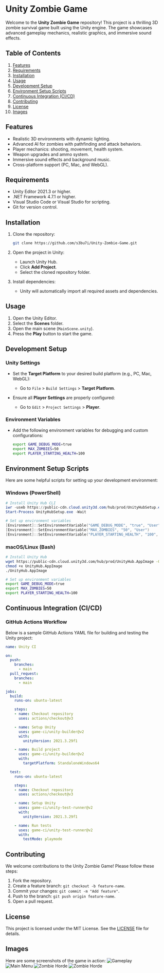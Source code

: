 # Unity Zombie Game

Welcome to the **Unity Zombie Game** repository! This project is a thrilling 3D zombie survival game built using the Unity engine. The game showcases advanced gameplay mechanics, realistic graphics, and immersive sound effects.

## Table of Contents

1. [Features](#features)
2. [Requirements](#requirements)
3. [Installation](#installation)
4. [Usage](#usage)
5. [Development Setup](#development-setup)
6. [Environment Setup Scripts](#environment-setup-scripts)
7. [Continuous Integration (CI/CD)](#continuous-integration-cicd)
8. [Contributing](#contributing)
9. [License](#license)
10. [Images](#images)

## Features

- Realistic 3D environments with dynamic lighting.
- Advanced AI for zombies with pathfinding and attack behaviors.
- Player mechanics: shooting, movement, health system.
- Weapon upgrades and ammo system.
- Immersive sound effects and background music.
- Cross-platform support (PC, Mac, and WebGL).

## Requirements

- Unity Editor 2021.3 or higher.
- .NET Framework 4.7.1 or higher.
- Visual Studio Code or Visual Studio for scripting.
- Git for version control.

## Installation

1. Clone the repository:
   ```bash
   git clone https://github.com/s3bu7i/Unity-Zombie-Game.git
   ```

2. Open the project in Unity:
   - Launch Unity Hub.
   - Click **Add Project**.
   - Select the cloned repository folder.

3. Install dependencies:
   - Unity will automatically import all required assets and dependencies.

## Usage

1. Open the Unity Editor.
2. Select the **Scenes** folder.
3. Open the main scene (`MainScene.unity`).
4. Press the **Play** button to start the game.

## Development Setup

### Unity Settings

- Set the **Target Platform** to your desired build platform (e.g., PC, Mac, WebGL):
  - Go to `File` > `Build Settings` > **Target Platform**.

- Ensure all **Player Settings** are properly configured:
  - Go to `Edit` > `Project Settings` > **Player**.

### Environment Variables

- Add the following environment variables for debugging and custom configurations:
  ```bash
  export GAME_DEBUG_MODE=true
  export MAX_ZOMBIES=50
  export PLAYER_STARTING_HEALTH=100
  ```

## Environment Setup Scripts

Here are some helpful scripts for setting up your development environment:

### Windows (PowerShell)
```powershell
# Install Unity Hub CLI
iwr -useb https://public-cdn.cloud.unity3d.com/hub/prod/UnityHubSetup.exe -OutFile UnityHubSetup.exe
Start-Process UnityHubSetup.exe -Wait

# Set up environment variables
[Environment]::SetEnvironmentVariable("GAME_DEBUG_MODE", "true", "User")
[Environment]::SetEnvironmentVariable("MAX_ZOMBIES", "50", "User")
[Environment]::SetEnvironmentVariable("PLAYER_STARTING_HEALTH", "100", "User")
```

### macOS/Linux (Bash)
```bash
# Install Unity Hub
wget https://public-cdn.cloud.unity3d.com/hub/prod/UnityHub.AppImage -O UnityHub.AppImage
chmod +x UnityHub.AppImage
./UnityHub.AppImage

# Set up environment variables
export GAME_DEBUG_MODE=true
export MAX_ZOMBIES=50
export PLAYER_STARTING_HEALTH=100
```

## Continuous Integration (CI/CD)

### GitHub Actions Workflow

Below is a sample GitHub Actions YAML file for building and testing the Unity project:

```yaml
name: Unity CI

on:
  push:
    branches:
      - main
  pull_request:
    branches:
      - main

jobs:
  build:
    runs-on: ubuntu-latest

    steps:
    - name: Checkout repository
      uses: actions/checkout@v3

    - name: Setup Unity
      uses: game-ci/unity-builder@v2
      with:
        unityVersion: 2021.3.29f1

    - name: Build project
      uses: game-ci/unity-builder@v2
      with:
        targetPlatform: StandaloneWindows64

  test:
    runs-on: ubuntu-latest

    steps:
    - name: Checkout repository
      uses: actions/checkout@v3

    - name: Setup Unity
      uses: game-ci/unity-test-runner@v2
      with:
        unityVersion: 2021.3.29f1

    - name: Run tests
      uses: game-ci/unity-test-runner@v2
      with:
        testMode: playmode
```

## Contributing

We welcome contributions to the Unity Zombie Game! Please follow these steps:

1. Fork the repository.
2. Create a feature branch: `git checkout -b feature-name`.
3. Commit your changes: `git commit -m "Add feature"`.
4. Push to the branch: `git push origin feature-name`.
5. Open a pull request.

## License

This project is licensed under the MIT License. See the [LICENSE](LICENSE) file for details.

## Images

Here are some screenshots of the game in action:
![Gameplay](img/1.png)
![Main Menu](img/2.png)
![Zombie Horde](img/3.png)
![Zombie Horde](img/4.png)
